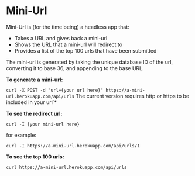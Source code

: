 # Mini-Url

Mini-Url is (for the time being) a headless app that:

* Takes a URL and gives back a mini-url
* Shows the URL that a mini-url will redirect to
* Provides a list of the top 100 urls that have been submitted

The mini-url is generated by taking the unique database ID of the url, converting it to base 36, and appending to the base URL.



**To generate a mini-url:**

```curl -X POST -d "url={your url here}" https://a-mini-url.herokuapp.com/api/urls```
The current version requires http or https to be included in your url`*

**To see the redirect url:**

```curl -I {your mini-url here}```

for example:

```curl -I https://a-mini-url.herokuapp.com/api/urls/1```


**To see the top 100 urls:**

```curl https://a-mini-url.herokuapp.com/api/urls```
